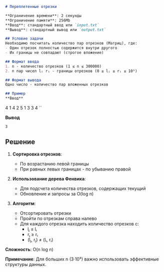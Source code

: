 ```markdown
# Переплетенные отрезки

**Ограничение времени**: 2 секунды  
**Ограничение памяти**: 256Mb  
**Ввод**: стандартный ввод или `input.txt`  
**Вывод**: стандартный вывод или `output.txt`

## Условие задачи
Необходимо посчитать количество пар отрезков (Матриц), где:
- Один отрезок полностью содержится внутри другого
- Их границы не совпадают (строгое вложение)

## Формат ввода
1. n - количество отрезков (1 ≤ n ≤ 300000)
2. n пар чисел lᵢ rᵢ - границы отрезков (0 ≤ lᵢ ≤ rᵢ ≤ 10⁹)

## Формат вывода
Одно число - количество пар вложенных отрезков

## Пример
**Ввод**  
```
4
1 4
2 5
1 3
3 4
``

**Вывод**  
```
3
```

## Решение
1. **Сортировка отрезков**:
   - По возрастанию левой границы
   - При равных левых границах - по убыванию правой

2. **Использование дерева Фенвика**:
   - Для подсчета количества отрезков, содержащих текущий
   - Обновление и запросы за O(log n)

3. **Алгоритм**:
   - Отсортировать отрезки
   - Пройти по отрезкам справа налево
   - Для каждого отрезка находить количество отрезков с:
     - lⱼ ≤ lᵢ
     - rⱼ ≥ rᵢ
     - (lⱼ, rⱼ) ≠ (lᵢ, rᵢ)

**Сложность**: O(n log n)

**Примечание**: Для больших n (3·10⁵) важно использовать эффективные структуры данных.